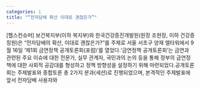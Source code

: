 ```yaml
---
categories: i
title: "“전자담배 확산 이대로 괜찮은가”"
---
```

[헬스컨슈머] 보건복지부(이하 복지부)와 한국건강증진개발원(원장 조현장, 이하 건강증징원)은 “전자담배의 확산, 이대로 괜찮은가?”를 주제로 서울 서초구 양재 엘타워에서 9월 16일 ‘제1회 금연정책 공개토론회(포럼)’를 열었다.‘금연정책 공개토론회’는 금연과 관련된 주요 이슈에 대한 전문가, 실무 관계자, 국민과의 논의 등을 통해 정부의 금연정책에 대한 사회적 공감대를 형성하고 정책 방향성을 설정하기 위해 마련되었다.공개토론회는 주제발표와 종합토론 총 2가지 분과(세션)로 진행되었으며, 본격적인 주제발표에 앞서 전자담배 사용자와